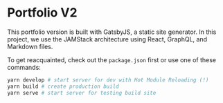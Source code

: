 # Portfolio V2

This portfolio version is built with GatsbyJS, a static site generator. In this project, we use the JAMStack architecture using React, GraphQL, and Markdown files.

To get reacquainted, check out the `package.json` first or use one of these commands:

```bash
yarn develop # start server for dev with Hot Module Reloading (!)
yarn build # create production build
yarn serve # start server for testing build site
```
